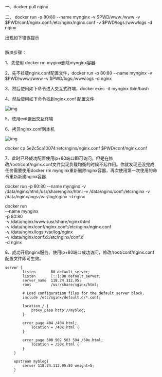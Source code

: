 一、docker pull nginx

二、 docker run -p 80:80 --name mynginx -v $PWD/www:/www -v $PWD/conf/nginx.conf:/etc/nginx/nginx.conf -v $PWD/logs:/wwwlogs -d nginx

出现如下错误提示

```

```

解决步骤：

1、先使用 docker rm myginx删除mynginx容器

2、先不挂载nginx.conf配置文件，docker run -p 80:80 --name mynginx -v $PWD/www:/www -v $PWD/logs:/wwwlogs -d nginx

3、然后使用如下命令进入交互式终端，docker exec -it mynginx /bin/bash

4、然后使用如下命令找到nginx.conf 配置文件

![img](https://images2018.cnblogs.com/blog/1227232/201809/1227232-20180903163646911-1849329149.png)

5、使用exit退出交互终端

6、拷贝nginx.conf到本机

![img](https://images2018.cnblogs.com/blog/1227232/201809/1227232-20180903163845281-1027568362.png)

docker cp 5e2c5ca10074:/etc/nginx/nginx.conf $PWD/conf/nginx.conf

7、此时已经成功配置使用ip+80端口即可访问。但是在修改/root/conf/nginx.conf文件实现负载均衡的时候不起作用。你就发现还没完成任务需要使用docker rm mynginx重新删除nginx容器，再次使用第一次使用的命令重新新建nginx容器

docker run -p 80:80 --name mynginx -v /data/nginx/html:/usr/share/nginx/html -v /data/nginx/conf:/etc/nginx -v /data/nginx/logs:/var/log/nginx -d nginx



docker run \
    --name mynginx \
    -p 80:80 \
    -v /data/nginx/www:/usr/share/nginx/html \
    -v /data/nginx/conf/nginx.conf:/etc/nginx/nginx.conf \
    -v /data/nginx/logs:/var/log/nginx \
    -v /data/nginx/conf.d:/etc/nginx/conf.d \
    -d nginx



8、成功开启nginx服务。使用ip+80端口成功访问，修改/root/conf/nginx.conf配置文件即可生效。


    server {
            listen       80 default_server;
            listen       [::]:80 default_server;
            server_name  118.24.112.95;
            root         /usr/share/nginx/html;
    
            # Load configuration files for the default server block.
            include /etc/nginx/default.d/*.conf;
    
            location / {
            	proxy_pass http://myblog; 
            }
    
            error_page 404 /404.html;
                location = /40x.html {
            }
    
            error_page 500 502 503 504 /50x.html;
                location = /50x.html {
            }
        }
    
        upstream myblog{
        	server 118.24.112.95:80 weight=5;
        }

